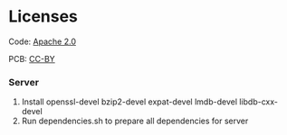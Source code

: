 # Licenses #
Code: [Apache 2.0](./LICENSE)

PCB: [CC-BY](./CC-BY.md)

### Server ###
1. Install openssl-devel bzip2-devel expat-devel lmdb-devel libdb-cxx-devel
2. Run dependencies.sh to prepare all dependencies for server

